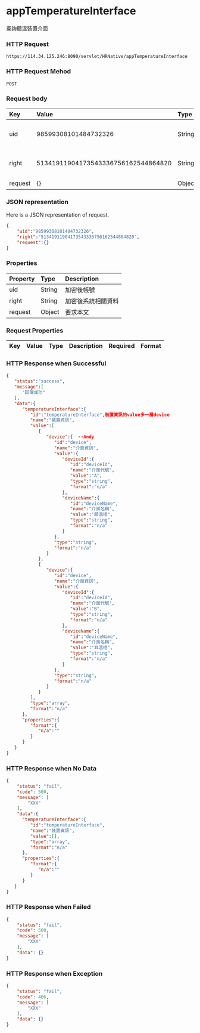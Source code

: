 # appTemperatureInterface
查詢體溫裝置介面

### HTTP Request
```
https://114.34.125.246:8090/servlet/HRNative/appTemperatureInterface
```

### HTTP Request Mehod
```
POST
```

### Request body
| Key | Value | Type | Description |
|:----------|:-------------|:-----|:------------|
| uid | 98599308101484732326 | String | 需透過appLogin取得
| right | 51341911904173543336756162544864820 | String | 需透過appLogin取得 |
| request | {} | Object | 查詢條件 |

### JSON representation
Here is a JSON representation of request.
```json
{
    "uid":"98599308101484732326",
    "right":"51341911904173543336756162544864820",
    "request":{}
}
```

### Properties
| Property | Type | Description |
|:---------|:-----|:------------|
| uid   | String | 加密後帳號 |
| right | String | 加密後系統相關資料 |
| request | Object | 要求本文 |

### Request Properties
| Key | Value | Type | Description | Required | Format |
|:----------|:-------------|:-----|:------------|:------------|:------------|


### HTTP Response when Successful
```json
{
   "status":"success",
   "message":[
      "回傳成功"
   ],
   "data":{
      "temperatureInterface":{
         "id":"temperatureInterface",裝置資訊的value多一層device
         "name":"裝置資訊",
         "value":[
            {
               "device":{  --Andy 
                  "id":"device",
                  "name":"介面資訊",
                  "value":{
                     "deviceId":{
                        "id":"deviceId",
                        "name":"介面代號",
                        "value":"A",
                        "type":"string",
                        "format":"n/a"
                     },
                     "deviceName":{
                        "id":"deviceName",
                        "name":"介面名稱",
                        "value":"額溫槍",
                        "type":"string",
                        "format":"n/a"
                     }
                  },
                  "type":"string",
                  "format":"n/a"
               }
            },
            {
               "device":{
                  "id":"device",
                  "name":"介面資訊",
                  "value":{
                     "deviceId":{
                        "id":"deviceId",
                        "name":"介面代號",
                        "value":"B",
                        "type":"string",
                        "format":"n/a"
                     },
                     "deviceName":{
                        "id":"deviceName",
                        "name":"介面名稱",
                        "value":"耳溫槍",
                        "type":"string",
                        "format":"n/a"
                     }
                  },
                  "type":"string",
                  "format":"n/a"
               }
            }
         ],
         "type":"array",
         "format":"n/a"
      },
      "properties":{
         "format":{
            "n/a":""
         }
      }
   }
}
```

### HTTP Response when No Data
```json
{
    "status": "fail",
    "code": 500,
    "message": [
        "XXX"
    ],
    "data":{
      "temperatureInterface":{
         "id":"temperatureInterface",
         "name":"裝置資訊",
         "value":[],
         "type":"array",
         "format":"n/a"
      },
      "properties":{
         "format":{
            "n/a":""
         }
      }
   }
}
```

### HTTP Response when Failed
```json
{
    "status": "fail",
    "code": 500,
    "message": [
        "XXX"
    ],
    "data": {}
}
```

### HTTP Response when Exception
```json
{
    "status": "fail",
    "code": 406,
    "message": [
        "XXX"
    ],
    "data": {}
}
```
